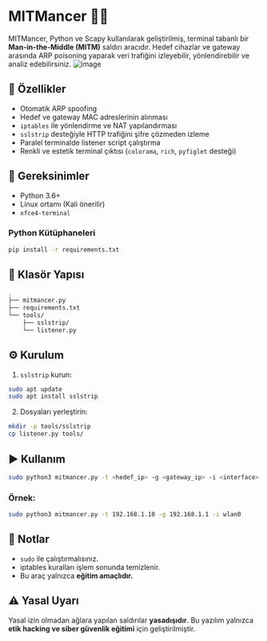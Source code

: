 # MITMancer 🕵️‍♂️

MITMancer, Python ve Scapy kullanılarak geliştirilmiş, terminal tabanlı bir **Man-in-the-Middle (MITM)** saldırı aracıdır. Hedef cihazlar ve gateway arasında ARP poisoning yaparak veri trafiğini izleyebilir, yönlendirebilir ve analiz edebilirsiniz.
![image](https://github.com/user-attachments/assets/e003b134-0672-401f-8201-197eaa539aad)

## 🚀 Özellikler

- Otomatik ARP spoofing
- Hedef ve gateway MAC adreslerinin alınması
- `iptables` ile yönlendirme ve NAT yapılandırması
- `sslstrip` desteğiyle HTTP trafiğini şifre çözmeden izleme
- Paralel terminalde listener script çalıştırma
- Renkli ve estetik terminal çıktısı (`colorama`, `rich`, `pyfiglet` desteği)

## 🧰 Gereksinimler

- Python 3.6+
- Linux ortamı (Kali önerilir)
- `xfce4-terminal`

### Python Kütüphaneleri

```bash
pip install -r requirements.txt
```

## 📂 Klasör Yapısı

```bash
.
├── mitmancer.py
├── requirements.txt
└── tools/
    ├── sslstrip/
    └── listener.py
```

## ⚙️ Kurulum

1. `sslstrip` kurun:
```bash
sudo apt update
sudo apt install sslstrip
```

2. Dosyaları yerleştirin:
```bash
mkdir -p tools/sslstrip
cp listener.py tools/
```

## ▶️ Kullanım

```bash
sudo python3 mitmancer.py -t <hedef_ip> -g <gateway_ip> -i <interface>
```

### Örnek:
```bash
sudo python3 mitmancer.py -t 192.168.1.10 -g 192.168.1.1 -i wlan0
```

## 📌 Notlar

- `sudo` ile çalıştırmalısınız.
- iptables kuralları işlem sonunda temizlenir.
- Bu araç yalnızca **eğitim amaçlıdır.**

## ⚠️ Yasal Uyarı

Yasal izin olmadan ağlara yapılan saldırılar **yasadışıdır**. Bu yazılım yalnızca **etik hacking ve siber güvenlik eğitimi** için geliştirilmiştir.
